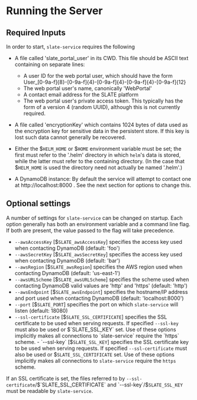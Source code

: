 # Running the Server

## Required Inputs

In order to start, `slate-service` requires the following

- A file called 'slate_portal_user' in its CWD. This file should be ASCII text containing on separate lines:
	- A user ID for the web portal user, which should have the form User_[0-9a-f]{8}-[0-9a-f]{4}-[0-9a-f]{4}-[0-9a-f]{4}-[0-9a-f]{12}
	- The web portal user's name, canonically 'WebPortal'
	- A contact email address for the SLATE platform
	- The web portal user's private access token. This typically has the form of a version 4 (random UUID), although this is not currently required. 
	
- A file called 'encryptionKey' which contains 1024 bytes of data used as the encryption key for sensitive data in the persistent store. If this key is lost such data cannot generally be recovered. 

- Either the $`HELM_HOME` or $`HOME` environment variable must be set; the first must refer to the '.helm' directory in which `helm`'s data is stored, while the latter must refer to the containing directory. (In the case that $`HELM_HOME` is used the directory need not actually be named '.helm'.)

- A DynamoDB instance: By default the service will attempt to contact one at http://localhost:8000 . See the next section for options to change this. 

## Optional settings

A number of settings for `slate-service` can be changed on startup. Each option generally has both an environment variable and a command line flag. If both are present, the value passed to the flag will take precedence. 

- `--awsAccessKey` [$`SLATE_awsAccessKey`] specifies the access key used when contacting DynamoDB (default: 'foo')
- `--awsSecretKey` [$`SLATE_awsSecretKey`] specifies the access key used when contacting DynamoDB (default: 'bar')
- `--awsRegion` [$`SLATE_awsRegion`] specifies the AWS region used when contacting DynamoDB (default: 'us-east-1')
- `--awsURLScheme` [$`SLATE_awsURLScheme`] specifies the scheme used when contacting DynamoDB valid values are 'http' and 'https' (default: 'http')
- `--awsEndpoint` [$`SLATE_awsEndpoint`] specifies the hostname/IP address and port used when contacting DynamoDB (default: 'localhost:8000')
- `--port` [$`SLATE_PORT`] specifies the port on which `slate-service` will listen (default: 18080)
- `--ssl-certificate` [$`SLATE_SSL_CERTIFICATE`] specifies the SSL certificate to be used when serving requests. If specified `--ssl-key` must also be used or $`SLATE_SSL_KEY` set. Use of these options implicitly makes all connections to `slate-service` require the `https` scheme. - `--ssl-key` [$`SLATE_SSL_KEY`] specifies the SSL certificate key to be used when serving requests. If specified `--ssl-certificate` must also be used or $`SLATE_SSL_CERTIFICATE` set. Use of these options implicitly makes all connections to `slate-service` require the `https` scheme. 

If an SSL certificate is set, the files referred to by `--ssl-certificate`/$`SLATE_SSL_CERTIFICATE` and `--ssl-key`/$`SLATE_SSL_KEY` must be readable by `slate-service`. 